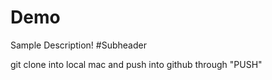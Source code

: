 # Demo 

Sample Description!
#Subheader

git clone into local mac and push into github through "PUSH"
